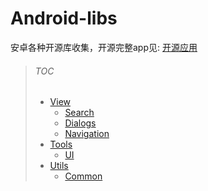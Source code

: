 # Android-libs
安卓各种开源库收集，开源完整app见: [开源应用](https://github.com/wenmin92/Android-libs/blob/master/开源应用.md)

> ###### TOC
> + [View](/View.md)
>   + [Search](/View.md#search)
>   + [Dialogs](/View.md#dialogs)
>   + [Navigation](#Navigation)
> + [Tools](/Tools.md)
>   + [UI](/Tools.md#ui)
> + [Utils](/Utils.md)
>   + [Common](/Utils.md#common)
